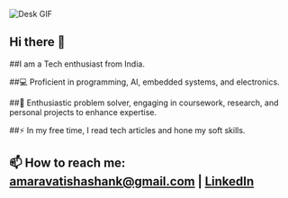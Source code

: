 ![Desk GIF](https://camo.githubusercontent.com/2d5fd1778db8bb1cb010748a80ae97878e832330f1da45519a4305014d57b08c/68747470733a2f2f6d69726f2e6d656469756d2e636f6d2f6d61782f313237322f312a5a53566d57476363317765454e6230536861775778772e676966)


## Hi there 👋

##I am a Tech enthusiast from India.

##💻 Proficient in programming, AI, embedded systems, and electronics.

##🌱 Enthusiastic problem solver, engaging in coursework, research, and personal projects to enhance expertise.

##⚡ In my free time, I read tech articles and hone my soft skills.

## 📫 How to reach me: [amaravatishashank@gmail.com](mailto:amaravatishashank@gmail.com) | [LinkedIn](https://www.linkedin.com/in/shashank-amaravati-3803a8294/)






<!--
**ShashankA2004/ShashankA2004** is a ✨ _special_ ✨ repository because its `README.md` (this file) appears on your GitHub profile.

Here are some ideas to get you started:

- 🔭 I’m currently working on ...
- 🌱 I’m currently learning ...
- 👯 I’m looking to collaborate on ...
- 🤔 I’m looking for help with ...
- 💬 Ask me about ...
- 📫 How to reach me: ...
- 😄 Pronouns: ...
- ⚡ Fun fact: ...
-->
